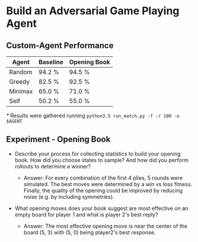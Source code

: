# Build an Adversarial Game Playing Agent

## Custom-Agent Performance

| Agent | Baseline | Opening Book |
| --- | --- | --- |
| Random | 94.2 % | 94.5 % |
| Greedy | 82.5 % | 92.5 % |
| Minimax | 65.0 % | 71.0 % |
| Self | 50.2 % | 55.0 % |

_*_ Results were gathered running `python3.5 run_match.py -f -r 100 -o $AGENT`

## Experiment - Opening Book

- Describe your process for collecting statistics to build your opening book. How did you choose states to sample? And
  how did you perform rollouts to determine a winner?
    - Answer: For every combination of the first 4 plies, 5 rounds were simulated. The best moves were determined by a
      win vs loss fitness. Finally, the quality of the opening could be improved by reducing noise (e.g. by including symmetries).

- What opening moves does your book suggest are most effective on an empty board for player 1 and what is player 2's
  best reply?
    - Answer: The most effective opening move is near the center of the board (5, 3) with (5, 0) being player2's best
      response.

